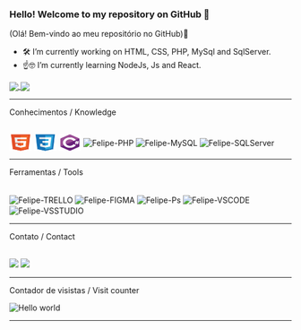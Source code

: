 ### Hello! Welcome to my repository on GitHub 👋 
(Olá! Bem-vindo ao meu repositório no GitHub)👋 


- 🛠️ I’m currently working on HTML, CSS, PHP, MySql and SqlServer.
- ☝️🤓 I’m currently learning NodeJs, Js and React.

<div>
<a href="https://github.com/anuraghazra/github-readme-stats">
  <img height=180 align="center" src="https://github-readme-stats.vercel.app/api?username=NSIX06&theme=dark" />
</a>
<a href="https://github.com/anuraghazra/convoychat">
  <img height=180 align="center" src="https://github-readme-stats.vercel.app/api/top-langs?username=NSIX06&layout=compact&langs_count=8&card_width=180&theme=dark" />
</a>
</div>

----------------------------------------------------------------------------------------------------------------------------------------------------------------------

Conhecimentos / Knowledge

<div>
  <div style="display: inline_block"><br>
  <img align="center" alt="Felipe-HTML" height="30" width="40" src="https://raw.githubusercontent.com/devicons/devicon/master/icons/html5/html5-original.svg">
  <img align="center" alt="Felipe-CSS" height="30" width="40" src="https://raw.githubusercontent.com/devicons/devicon/master/icons/css3/css3-original.svg">
  <img align="center" alt="Felipe-Csharp" height="30" width="40" src="https://raw.githubusercontent.com/devicons/devicon/master/icons/csharp/csharp-original.svg">
  <img align="center" alt="Felipe-PHP" height="50" width="60" src="https://cdn.jsdelivr.net/gh/devicons/devicon@latest/icons/php/php-original.svg"/>        
  <img align="center" alt="Felipe-MySQL" height="60" width="70" src="https://cdn.jsdelivr.net/gh/devicons/devicon@latest/icons/mysql/mysql-original-wordmark.svg"/>
  <img align="center" alt="Felipe-SQLServer" height="60" width="70" src="https://cdn.jsdelivr.net/gh/devicons/devicon@latest/icons/microsoftsqlserver/microsoftsqlserver-original-wordmark.svg" />    
</div>

----------------------------------------------------------------------------------------------------------------------------------------------------------------------

Ferramentas / Tools

<div style="display: inline_block"><br>
  <img align="center" alt="Felipe-TRELLO" height="50" width="60" src="https://cdn.jsdelivr.net/gh/devicons/devicon@latest/icons/trello/trello-original.svg"/>
  <img align="center" alt="Felipe-FIGMA" height="40" width="50" src="https://cdn.jsdelivr.net/gh/devicons/devicon@latest/icons/figma/figma-original.svg"/> 
  <img align="center" alt="Felipe-Ps" height="50" width="60" src="https://cdn.jsdelivr.net/gh/devicons/devicon@latest/icons/photoshop/photoshop-original.svg"/> 
  <img align="center" alt="Felipe-VSCODE" height="40" width="50" src="https://cdn.jsdelivr.net/gh/devicons/devicon@latest/icons/vscode/vscode-original.svg"/>
  <img align="center" alt="Felipe-VSSTUDIO" height="40" width="50" src="https://cdn.jsdelivr.net/gh/devicons/devicon@latest/icons/visualstudio/visualstudio-original.svg"/>        
</div>

----------------------------------------------------------------------------------------------------------------------------------------------------------------------

Contato / Contact

<div style="display: inline_block"><br>
  <a href="https://instagram.com/fe.bugalho" target="_blank"><img src="https://img.shields.io/badge/-Instagram-%23E4405F?style=for-the-badge&logo=instagram&logoColor=white" target="_blank"></a>
  <a href="https://www.linkedin.com/in/felipe-bugalho-089083269" target="_blank"><img src="https://img.shields.io/badge/-LinkedIn-%230077B5?style=for-the-badge&logo=linkedin&logoColor=white" target="_blank"></a> 
</div>


-----------------------------------------------------------------------------------------------------------------------------------------------------------------------

Contador de visistas / Visit counter


<img src="https://profile-counter.glitch.me/h4rtdev/count.svg" alt="Hello world" />


<hr/>




